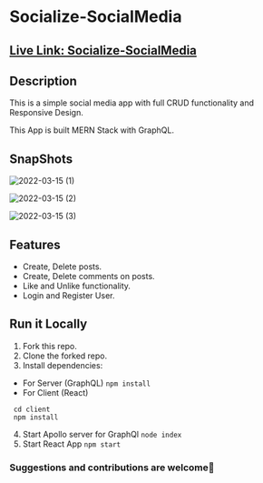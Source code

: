 # Socialize-SocialMedia

## [Live Link: Socialize-SocialMedia](https://socialize-socialmedia.netlify.app/)

## Description

This is a simple social media app with full CRUD functionality and Responsive Design.

This App is built MERN Stack with GraphQL.

## SnapShots
![2022-03-15 (1)](https://user-images.githubusercontent.com/52367650/158414279-87b72944-555d-49d6-b6d8-c8893818c008.png) 

![2022-03-15 (2)](https://user-images.githubusercontent.com/52367650/158414298-6614a629-5ac5-4455-9424-977101fce656.png)

![2022-03-15 (3)](https://user-images.githubusercontent.com/52367650/158414217-8edced65-4a0d-480c-adb5-070cfb5db8b1.png)
## Features

- Create, Delete posts.
- Create, Delete comments on posts.
- Like and Unlike functionality.
- Login and Register User.

## Run it Locally

1) Fork this repo.
2) Clone the forked repo.
3) Install dependencies:
  - For Server (GraphQL) ``` npm install ```
  - For Client (React) 
   ``` 
    cd client 
    npm install
   ```
4) Start Apollo server for GraphQl ``` node index ```
5) Start React App ``` npm start ```

### Suggestions and contributions are welcome🤝

